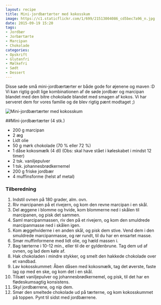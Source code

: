 ```yaml
---
layout: recipe
title: Mini-jordbærtærter med kokosskum
image: https://c1.staticflickr.com/1/699/21513004086_cd5bec7a96_n.jpg
date: 2015-09-19 15:20
tags:
- Jordbær
- Jorbærtærte
- Marcipan
- Chokolade
categories:
- Opskrift
- Glutenfri
- Mælkefri
- Sødt
- Dessert
---
```


Disse søde små mini-jordbærtærter er både gode for øjenene og maven :D Vi kan rigtig godt lige kombinationen af de søde jordbær og marcipan blandet med den bitre chokolade blandet med smagen af kokos. Vi har serveret dem for vores familie og de blev rigtig pænt modtaget ;)


![Mini-jordbærtærter med kokosskum](https://c1.staticflickr.com/1/733/21351204110_7f55887f53_b.jpg)

##Mini-jordbærtærter (4 stk.)
- 200 g marcipan - 2 æg- Lidt olie- 50 g mørk chokolade (70 % eller 72 %)- 1 dåse kokosmælk (4 dl) (Obs: skal have stået i køleskabet i mindst 12 timer)- 2 tsk. vaniljepulver- 1 tsk. johannesbrødkernemel- 200 g friske jordbær
- 4 muffinsforme (helst af metal)


### Tilberedning
1. Indstil ovnen på 180 grader, alm. ovn.2. Riv marcipanen på et rivejern, og kom den revne marcipan i en skål.3. Del æggene i blomme og hvide, kom blommerne ned i skålen til marcipanen, og pisk det sammen.4. Saml marcipanmassen, riv den på et rivejern, og kom den smuldrede marcipanmasse ned i skålen igen.5. Kom æggehviderne i en anden skål, og pisk dem stive. Vend dem i den smuldredemarcipanmasse, og rør rundt, til du har en ensartet masse.6. Smør muffinformene med lidt olie, og hæld massen i.7. Bag tærterne i 10-12 min., eller til de er gyldenbrune. Tag dem ud af ovnen, og laddem køle af.8. Hak chokoladen i mindre stykker, og smelt den hakkede chokolade over et vandbad.9. Lav kokosskummet: Åben dåsen med kokosmælk, tag det øverste, faste lag op med enske, og kom det i en skål.10. Tilsæt vaniljepulver og johannesbrødkernemel, og pisk, til det har en flødeskumsagtigkonsistens.11. Skyl jordbærrene, og nip dem.12. Smør den smeltede chokolade ud på tærterne, og kom kokosskummet på toppen. Pynt til sidst med jordbærrene.








